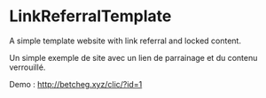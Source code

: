 # LinkReferralTemplate
A simple template website with link referral and locked content.

Un simple exemple de site avec un lien de parrainage et du contenu verrouillé.


Demo : http://betcheg.xyz/clic/?id=1
